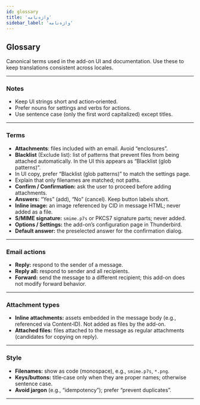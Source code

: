 ```yaml
---
id: glossary
title: 'واژه‌نامه'
sidebar_label: 'واژه‌نامه'
---
```


## Glossary

Canonical terms used in the add-on UI and documentation. Use these to keep translations consistent across locales.

---

### Notes

- Keep UI strings short and action‑oriented.
- Prefer nouns for settings and verbs for actions.
- Use sentence case (only the first word capitalized) except titles.

---

### Terms

- **Attachments**: files included with an email. Avoid “enclosures”.
- **Blacklist** (Exclude list): list of patterns that prevent files from being attached automatically. In the UI this appears as “Blacklist (glob patterns)”.
- In UI copy, prefer “Blacklist (glob patterns)” to match the settings page.
- Explain that only filenames are matched; not paths.
- **Confirm / Confirmation:** ask the user to proceed before adding attachments.
- **Answers:** “Yes” (add), “No” (cancel). Keep button labels short.
- **Inline image:** an image referenced by CID in message HTML; never added as a file.
- **S/MIME signature:** `smime.p7s` or PKCS7 signature parts; never added.
- **Options / Settings:** the add-on’s configuration page in Thunderbird.
- **Default answer:** the preselected answer for the confirmation dialog.

---

### Email actions

- **Reply:** respond to the sender of a message.
- **Reply all:** respond to sender and all recipients.
- **Forward:** send the message to a different recipient; this add-on does not modify forward behavior.

---

### Attachment types

- **Inline attachments:** assets embedded in the message body (e.g., referenced via Content‑ID). Not added as files by the add-on.
- **Attached files:** files attached to the message as regular attachments (candidates for copying on reply).

---

### Style

- **Filenames:** show as code (monospace), e.g., `smime.p7s`, `*.png`.
- **Keys/buttons:** title‑case only when they are proper names; otherwise sentence case.
- **Avoid jargon** (e.g., “idempotency”); prefer “prevent duplicates”.

---
